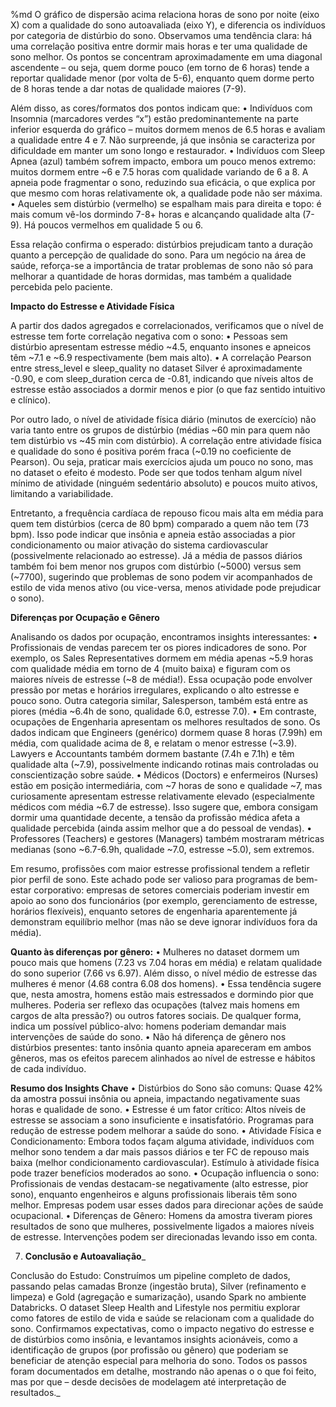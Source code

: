 %md
O gráfico de dispersão acima relaciona horas de sono por noite (eixo X) com a qualidade do sono autoavaliada (eixo Y), e diferencia os indivíduos por categoria de distúrbio do sono. Observamos uma tendência clara: há uma correlação positiva entre dormir mais horas e ter uma qualidade de sono melhor. Os pontos se concentram aproximadamente em uma diagonal ascendente – ou seja, quem dorme pouco (em torno de 6 horas) tende a reportar qualidade menor (por volta de 5-6), enquanto quem dorme perto de 8 horas tende a dar notas de qualidade maiores (7-9).

Além disso, as cores/formatos dos pontos indicam que:
	•	Indivíduos com Insomnia (marcadores verdes “x”) estão predominantemente na parte inferior esquerda do gráfico – muitos dormem menos de 6.5 horas e avaliam a qualidade entre 4 e 7. Não surpreende, já que insônia se caracteriza por dificuldade em manter um sono longo e restaurador.
	•	Indivíduos com Sleep Apnea (azul) também sofrem impacto, embora um pouco menos extremo: muitos dormem entre ~6 e 7.5 horas com qualidade variando de 6 a 8. A apneia pode fragmentar o sono, reduzindo sua eficácia, o que explica por que mesmo com horas relativamente ok, a qualidade pode não ser máxima.
	•	Aqueles sem distúrbio (vermelho) se espalham mais para direita e topo: é mais comum vê-los dormindo 7-8+ horas e alcançando qualidade alta (7-9). Há poucos vermelhos em qualidade 5 ou 6.

Essa relação confirma o esperado: distúrbios prejudicam tanto a duração quanto a percepção de qualidade do sono. Para um negócio na área de saúde, reforça-se a importância de tratar problemas de sono não só para melhorar a quantidade de horas dormidas, mas também a qualidade percebida pelo paciente.

**Impacto do Estresse e Atividade Física**

A partir dos dados agregados e correlacionados, verificamos que o nível de estresse tem forte correlação negativa com o sono:
	•	Pessoas sem distúrbio apresentam estresse médio ~4.5, enquanto insones e apneicos têm ~7.1 e ~6.9 respectivamente (bem mais alto).
	•	A correlação Pearson entre stress_level e sleep_quality no dataset Silver é aproximadamente -0.90, e com sleep_duration cerca de -0.81, indicando que níveis altos de estresse estão associados a dormir menos e pior (o que faz sentido intuitivo e clínico).

Por outro lado, o nível de atividade física diário (minutos de exercício) não varia tanto entre os grupos de distúrbio (médias ~60 min para quem não tem distúrbio vs ~45 min com distúrbio). A correlação entre atividade física e qualidade do sono é positiva porém fraca (~0.19 no coeficiente de Pearson). Ou seja, praticar mais exercícios ajuda um pouco no sono, mas no dataset o efeito é modesto. Pode ser que todos tenham algum nível mínimo de atividade (ninguém sedentário absoluto) e poucos muito ativos, limitando a variabilidade.

Entretanto, a frequência cardíaca de repouso ficou mais alta em média para quem tem distúrbios (cerca de 80 bpm) comparado a quem não tem (73 bpm). Isso pode indicar que insônia e apneia estão associadas a pior condicionamento ou maior ativação do sistema cardiovascular (possivelmente relacionado ao estresse). Já a média de passos diários também foi bem menor nos grupos com distúrbio (~5000) versus sem (~7700), sugerindo que problemas de sono podem vir acompanhados de estilo de vida menos ativo (ou vice-versa, menos atividade pode prejudicar o sono).

**Diferenças por Ocupação e Gênero**

Analisando os dados por ocupação, encontramos insights interessantes:
	•	Profissionais de vendas parecem ter os piores indicadores de sono. Por exemplo, os Sales Representatives dormem em média apenas ~5.9 horas com qualidade média em torno de 4 (muito baixa) e figuram com os maiores níveis de estresse (~8 de média!). Essa ocupação pode envolver pressão por metas e horários irregulares, explicando o alto estresse e pouco sono. Outra categoria similar, Salesperson, também está entre as piores (média ~6.4h de sono, qualidade 6.0, estresse 7.0).
	•	Em contraste, ocupações de Engenharia apresentam os melhores resultados de sono. Os dados indicam que Engineers (genérico) dormem quase 8 horas (7.99h) em média, com qualidade acima de 8, e relatam o menor estresse (~3.9). Lawyers e Accountants também dormem bastante (7.4h e 7.1h) e têm qualidade alta (~7.9), possivelmente indicando rotinas mais controladas ou conscientização sobre saúde.
	•	Médicos (Doctors) e enfermeiros (Nurses) estão em posição intermediária, com ~7 horas de sono e qualidade ~7, mas curiosamente apresentam estresse relativamente elevado (especialmente médicos com média ~6.7 de estresse). Isso sugere que, embora consigam dormir uma quantidade decente, a tensão da profissão médica afeta a qualidade percebida (ainda assim melhor que a do pessoal de vendas).
	•	Professores (Teachers) e gestores (Managers) também mostraram métricas medianas (sono ~6.7-6.9h, qualidade ~7.0, estresse ~5.0), sem extremos.

Em resumo, profissões com maior estresse profissional tendem a refletir pior perfil de sono. Este achado pode ser valioso para programas de bem-estar corporativo: empresas de setores comerciais poderiam investir em apoio ao sono dos funcionários (por exemplo, gerenciamento de estresse, horários flexíveis), enquanto setores de engenharia aparentemente já demonstram equilíbrio melhor (mas não se deve ignorar indivíduos fora da média).

**Quanto às diferenças por gênero:**
	•	Mulheres no dataset dormem um pouco mais que homens (7.23 vs 7.04 horas em média) e relatam qualidade do sono superior (7.66 vs 6.97). Além disso, o nível médio de estresse das mulheres é menor (4.68 contra 6.08 dos homens).
	•	Essa tendência sugere que, nesta amostra, homens estão mais estressados e dormindo pior que mulheres. Poderia ser reflexo das ocupações (talvez mais homens em cargos de alta pressão?) ou outros fatores sociais. De qualquer forma, indica um possível público-alvo: homens poderiam demandar mais intervenções de saúde do sono.
	•	Não há diferença de gênero nos distúrbios presentes: tanto insônia quanto apneia apareceram em ambos gêneros, mas os efeitos parecem alinhados ao nível de estresse e hábitos de cada indivíduo.

**Resumo dos Insights Chave**
	•	Distúrbios do Sono são comuns: Quase 42% da amostra possui insônia ou apneia, impactando negativamente suas horas e qualidade de sono.
	•	Estresse é um fator crítico: Altos níveis de estresse se associam a sono insuficiente e insatisfatório. Programas para redução de estresse podem melhorar a saúde do sono.
	•	Atividade Física e Condicionamento: Embora todos façam alguma atividade, indivíduos com melhor sono tendem a dar mais passos diários e ter FC de repouso mais baixa (melhor condicionamento cardiovascular). Estímulo à atividade física pode trazer benefícios moderados ao sono.
	•	Ocupação influencia o sono: Profissionais de vendas destacam-se negativamente (alto estresse, pior sono), enquanto engenheiros e alguns profissionais liberais têm sono melhor. Empresas podem usar esses dados para direcionar ações de saúde ocupacional.
	•	Diferenças de Gênero: Homens da amostra tiveram piores resultados de sono que mulheres, possivelmente ligados a maiores níveis de estresse. Intervenções podem ser direcionadas levando isso em conta.

7. **Conclusão e Autoavaliação**_

Conclusão do Estudo: Construímos um pipeline completo de dados, passando pelas camadas Bronze (ingestão bruta), Silver (refinamento e limpeza) e Gold (agregação e sumarização), usando Spark no ambiente Databricks. O dataset Sleep Health and Lifestyle nos permitiu explorar como fatores de estilo de vida e saúde se relacionam com a qualidade do sono. Confirmamos expectativas, como o impacto negativo do estresse e de distúrbios como insônia, e levantamos insights acionáveis, como a identificação de grupos (por profissão ou gênero) que poderiam se beneficiar de atenção especial para melhoria do sono. Todos os passos foram documentados em detalhe, mostrando não apenas o o que foi feito, mas por que – desde decisões de modelagem até interpretação de resultados._
